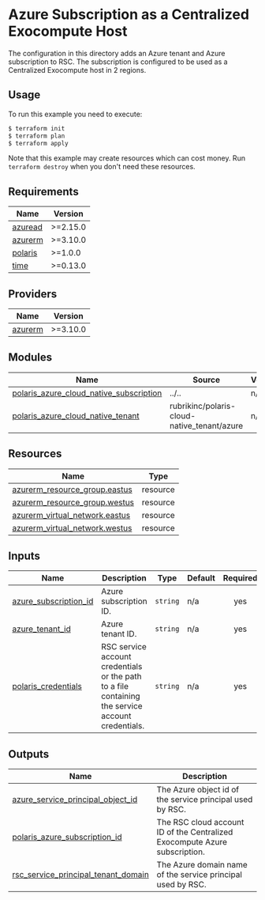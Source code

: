 # Azure Subscription as a Centralized Exocompute Host
The configuration in this directory adds an Azure tenant and Azure subscription to RSC. The subscription is configured
to be used as a Centralized Exocompute host in 2 regions.

## Usage
To run this example you need to execute:
```bash
$ terraform init
$ terraform plan
$ terraform apply
```
Note that this example may create resources which can cost money. Run `terraform destroy` when you don't need these
resources.

<!-- BEGIN_TF_DOCS -->
## Requirements

| Name | Version |
|------|---------|
| <a name="requirement_azuread"></a> [azuread](#requirement\_azuread) | >=2.15.0 |
| <a name="requirement_azurerm"></a> [azurerm](#requirement\_azurerm) | >=3.10.0 |
| <a name="requirement_polaris"></a> [polaris](#requirement\_polaris) | >=1.0.0 |
| <a name="requirement_time"></a> [time](#requirement\_time) | >=0.13.0 |

## Providers

| Name | Version |
|------|---------|
| <a name="provider_azurerm"></a> [azurerm](#provider\_azurerm) | >=3.10.0 |

## Modules

| Name | Source | Version |
|------|--------|---------|
| <a name="module_polaris_azure_cloud_native_subscription"></a> [polaris\_azure\_cloud\_native\_subscription](#module\_polaris\_azure\_cloud\_native\_subscription) | ../.. | n/a |
| <a name="module_polaris_azure_cloud_native_tenant"></a> [polaris\_azure\_cloud\_native\_tenant](#module\_polaris\_azure\_cloud\_native\_tenant) | rubrikinc/polaris-cloud-native_tenant/azure | n/a |

## Resources

| Name | Type |
|------|------|
| [azurerm_resource_group.eastus](https://registry.terraform.io/providers/hashicorp/azurerm/latest/docs/resources/resource_group) | resource |
| [azurerm_resource_group.westus](https://registry.terraform.io/providers/hashicorp/azurerm/latest/docs/resources/resource_group) | resource |
| [azurerm_virtual_network.eastus](https://registry.terraform.io/providers/hashicorp/azurerm/latest/docs/resources/virtual_network) | resource |
| [azurerm_virtual_network.westus](https://registry.terraform.io/providers/hashicorp/azurerm/latest/docs/resources/virtual_network) | resource |

## Inputs

| Name | Description | Type | Default | Required |
|------|-------------|------|---------|:--------:|
| <a name="input_azure_subscription_id"></a> [azure\_subscription\_id](#input\_azure\_subscription\_id) | Azure subscription ID. | `string` | n/a | yes |
| <a name="input_azure_tenant_id"></a> [azure\_tenant\_id](#input\_azure\_tenant\_id) | Azure tenant ID. | `string` | n/a | yes |
| <a name="input_polaris_credentials"></a> [polaris\_credentials](#input\_polaris\_credentials) | RSC service account credentials or the path to a file containing the service account credentials. | `string` | n/a | yes |

## Outputs

| Name | Description |
|------|-------------|
| <a name="output_azure_service_principal_object_id"></a> [azure\_service\_principal\_object\_id](#output\_azure\_service\_principal\_object\_id) | The Azure object id of the service principal used by RSC. |
| <a name="output_polaris_azure_subscription_id"></a> [polaris\_azure\_subscription\_id](#output\_polaris\_azure\_subscription\_id) | The RSC cloud account ID of the Centralized Exocompute Azure subscription. |
| <a name="output_rsc_service_principal_tenant_domain"></a> [rsc\_service\_principal\_tenant\_domain](#output\_rsc\_service\_principal\_tenant\_domain) | The Azure domain name of the service principal used by RSC. |
<!-- END_TF_DOCS -->
